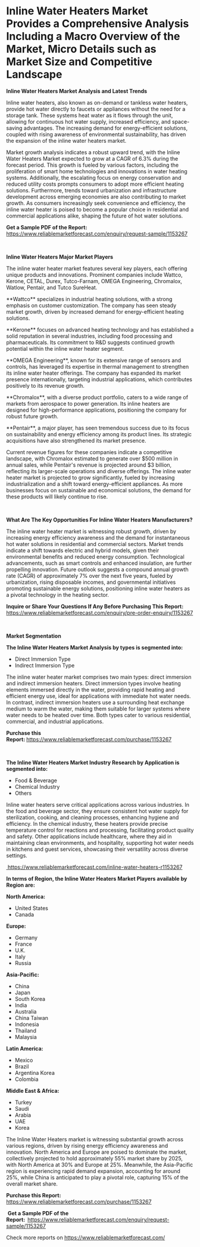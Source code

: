 <p><h1>Inline Water Heaters Market Provides a Comprehensive Analysis Including a Macro Overview of the Market, Micro Details such as Market Size and Competitive Landscape</h1></p><p><strong>Inline Water Heaters Market Analysis and Latest Trends</strong></p>
<p><p>Inline water heaters, also known as on-demand or tankless water heaters, provide hot water directly to faucets or appliances without the need for a storage tank. These systems heat water as it flows through the unit, allowing for continuous hot water supply, increased efficiency, and space-saving advantages. The increasing demand for energy-efficient solutions, coupled with rising awareness of environmental sustainability, has driven the expansion of the inline water heaters market.</p><p>Market growth analysis indicates a robust upward trend, with the Inline Water Heaters Market expected to grow at a CAGR of 6.3% during the forecast period. This growth is fueled by various factors, including the proliferation of smart home technologies and innovations in water heating systems. Additionally, the escalating focus on energy conservation and reduced utility costs prompts consumers to adopt more efficient heating solutions. Furthermore, trends toward urbanization and infrastructure development across emerging economies are also contributing to market growth. As consumers increasingly seek convenience and efficiency, the inline water heater is poised to become a popular choice in residential and commercial applications alike, shaping the future of hot water solutions.</p></p>
<p><strong>Get a Sample PDF of the Report:&nbsp;</strong> <a href="https://www.reliablemarketforecast.com/enquiry/request-sample/1153267?utm_campaign=3454&utm_medium=2&utm_source=Github&utm_content=ia&utm_term=10042025&utm_id=inline-water-heaters">https://www.reliablemarketforecast.com/enquiry/request-sample/1153267</a></p>
<p>&nbsp;</p>
<p><strong>Inline Water Heaters Major Market Players</strong></p>
<p><p>The inline water heater market features several key players, each offering unique products and innovations. Prominent companies include Wattco, Kerone, CETAL, Durex, Tutco-Farnam, OMEGA Engineering, Chromalox, Watlow, Pentair, and Tutco SureHeat.</p><p>**Wattco** specializes in industrial heating solutions, with a strong emphasis on customer customization. The company has seen steady market growth, driven by increased demand for energy-efficient heating solutions.</p><p>**Kerone** focuses on advanced heating technology and has established a solid reputation in several industries, including food processing and pharmaceuticals. Its commitment to R&D suggests continued growth potential within the inline water heater segment.</p><p>**OMEGA Engineering**, known for its extensive range of sensors and controls, has leveraged its expertise in thermal management to strengthen its inline water heater offerings. The company has expanded its market presence internationally, targeting industrial applications, which contributes positively to its revenue growth.</p><p>**Chromalox**, with a diverse product portfolio, caters to a wide range of markets from aerospace to power generation. Its inline heaters are designed for high-performance applications, positioning the company for robust future growth.</p><p>**Pentair**, a major player, has seen tremendous success due to its focus on sustainability and energy efficiency among its product lines. Its strategic acquisitions have also strengthened its market presence.</p><p>Current revenue figures for these companies indicate a competitive landscape, with Chromalox estimated to generate over $500 million in annual sales, while Pentair's revenue is projected around $3 billion, reflecting its larger-scale operations and diverse offerings. The inline water heater market is projected to grow significantly, fueled by increasing industrialization and a shift toward energy-efficient appliances. As more businesses focus on sustainable and economical solutions, the demand for these products will likely continue to rise.</p></p>
<p>&nbsp;</p>
<p><strong>What Are The Key Opportunities For Inline Water Heaters Manufacturers?</strong></p>
<p><p>The inline water heater market is witnessing robust growth, driven by increasing energy efficiency awareness and the demand for instantaneous hot water solutions in residential and commercial sectors. Market trends indicate a shift towards electric and hybrid models, given their environmental benefits and reduced energy consumption. Technological advancements, such as smart controls and enhanced insulation, are further propelling innovation. Future outlook suggests a compound annual growth rate (CAGR) of approximately 7% over the next five years, fueled by urbanization, rising disposable incomes, and governmental initiatives promoting sustainable energy solutions, positioning inline water heaters as a pivotal technology in the heating sector.</p></p>
<p><strong>Inquire or Share Your Questions If Any Before Purchasing This Report:</strong> <a href="https://www.reliablemarketforecast.com/enquiry/pre-order-enquiry/1153267?utm_campaign=3454&utm_medium=2&utm_source=Github&utm_content=ia&utm_term=10042025&utm_id=inline-water-heaters">https://www.reliablemarketforecast.com/enquiry/pre-order-enquiry/1153267</a></p>
<p>&nbsp;</p>
<p><strong>Market Segmentation</strong></p>
<p><strong>The Inline Water Heaters Market Analysis by types is segmented into:</strong></p>
<p><ul><li>Direct Immersion Type</li><li>Indirect Immersion Type</li></ul></p>
<p><p>The inline water heater market comprises two main types: direct immersion and indirect immersion heaters. Direct immersion types involve heating elements immersed directly in the water, providing rapid heating and efficient energy use, ideal for applications with immediate hot water needs. In contrast, indirect immersion heaters use a surrounding heat exchange medium to warm the water, making them suitable for larger systems where water needs to be heated over time. Both types cater to various residential, commercial, and industrial applications.</p></p>
<p><strong>Purchase this Report:&nbsp;</strong><a href="https://www.reliablemarketforecast.com/purchase/1153267?utm_campaign=3454&utm_medium=2&utm_source=Github&utm_content=ia&utm_term=10042025&utm_id=inline-water-heaters">https://www.reliablemarketforecast.com/purchase/1153267</a></p>
<p>&nbsp;</p>
<p><strong>The Inline Water Heaters Market Industry Research by Application is segmented into:</strong></p>
<p><ul><li>Food & Beverage</li><li>Chemical Industry</li><li>Others</li></ul></p>
<p><p>Inline water heaters serve critical applications across various industries. In the food and beverage sector, they ensure consistent hot water supply for sterilization, cooking, and cleaning processes, enhancing hygiene and efficiency. In the chemical industry, these heaters provide precise temperature control for reactions and processing, facilitating product quality and safety. Other applications include healthcare, where they aid in maintaining clean environments, and hospitality, supporting hot water needs in kitchens and guest services, showcasing their versatility across diverse settings.</p></p>
<p><a href="https://www.reliablemarketforecast.com/inline-water-heaters-r1153267?utm_campaign=3454&utm_medium=2&utm_source=Github&utm_content=ia&utm_term=10042025&utm_id=inline-water-heaters">&nbsp;https://www.reliablemarketforecast.com/inline-water-heaters-r1153267</a></p>
<p><strong>In terms of Region, the Inline Water Heaters Market Players available by Region are:</strong></p>
<p>
    <p> <strong> North America: </strong>
        <ul>
            <li>United States</li>
            <li>Canada</li>
        </ul>
        </p> 
    <p> <strong> Europe: </strong>
        <ul>
            <li>Germany</li>
            <li>France</li>
            <li>U.K.</li>
            <li>Italy</li>
            <li>Russia</li>
        </ul>
        </p> 
    <p> <strong> Asia-Pacific: </strong>
        <ul>
            <li>China</li>
            <li>Japan</li>
            <li>South Korea</li>
            <li>India</li>
            <li>Australia</li>
            <li>China Taiwan</li>
            <li>Indonesia</li>
            <li>Thailand</li>
            <li>Malaysia</li>
        </ul>
        </p> 
    <p> <strong> Latin America: </strong>
        <ul>
            <li>Mexico</li>
            <li>Brazil</li>
            <li>Argentina Korea</li>
            <li>Colombia</li>
        </ul>
        </p> 
    <p> <strong> Middle East & Africa: </strong>
        <ul>
            <li>Turkey</li>
            <li>Saudi</li>
            <li>Arabia</li>
            <li>UAE</li>
            <li>Korea</li>
        </ul>
    </p>
    </p>
<p><p>The Inline Water Heaters market is witnessing substantial growth across various regions, driven by rising energy efficiency awareness and innovation. North America and Europe are poised to dominate the market, collectively projected to hold approximately 55% market share by 2025, with North America at 30% and Europe at 25%. Meanwhile, the Asia-Pacific region is experiencing rapid demand expansion, accounting for around 25%, while China is anticipated to play a pivotal role, capturing 15% of the overall market share.</p></p>
<p><strong>Purchase this Report: </strong><a href="https://www.reliablemarketforecast.com/purchase/1153267?utm_campaign=3454&utm_medium=2&utm_source=Github&utm_content=ia&utm_term=10042025&utm_id=inline-water-heaters">https://www.reliablemarketforecast.com/purchase/1153267</a></p>
<p>&nbsp;<strong>Get a Sample PDF of the Report:&nbsp;&nbsp;</strong><a href="https://www.reliablemarketforecast.com/enquiry/request-sample/1153267?utm_campaign=3454&utm_medium=2&utm_source=Github&utm_content=ia&utm_term=10042025&utm_id=inline-water-heaters">https://www.reliablemarketforecast.com/enquiry/request-sample/1153267</a></p>
<p><strong></strong></p>
<p>Check more reports on <a href="https://www.reliablemarketforecast.com/?utm_campaign=3454&utm_medium=2&utm_source=Github&utm_content=ia&utm_term=10042025&utm_id=inline-water-heaters">https://www.reliablemarketforecast.com/</a></p>